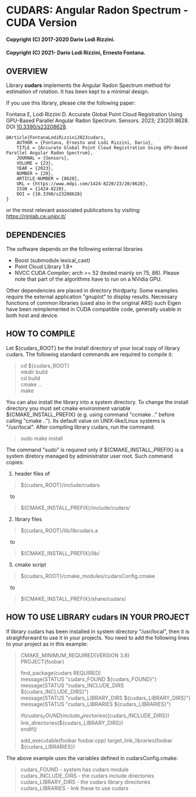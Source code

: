 # CUDARS: Angular Radon Spectrum - CUDA Version
#### Copyright (C) 2017-2020 Dario Lodi Rizzini.
#### Copyright (C) 2021- Dario Lodi Rizzini, Ernesto Fontana.


OVERVIEW
-------------------------------------------------

Library **cudars** implements the Angular Radon Spectrum method 
for estimation of rotation. 
It has been kept to a minimal design. 

If you use this library, please cite the following paper: 

Fontana E, Lodi Rizzini D. 
Accurate Global Point Cloud Registration Using GPU-Based Parallel Angular Radon Spectrum. 
Sensors. 2023; 23(20):8628. DOI [10.3390/s23208628](https://doi.org/10.3390/s23208628).

````
@Article{FontanaLodiRizzini2023cudars,
	AUTHOR = {Fontana, Ernesto and Lodi Rizzini, Dario},
	TITLE = {Accurate Global Point Cloud Registration Using GPU-Based Parallel Angular Radon Spectrum},
	JOURNAL = {Sensors},
	VOLUME = {23},
	YEAR = {2023},
	NUMBER = {20},
	ARTICLE-NUMBER = {8628},
	URL = {https://www.mdpi.com/1424-8220/23/20/8628},
	ISSN = {1424-8220},
	DOI = {10.3390/s23208628}
}
````

or the most relevant associated publications by visiting: 
https://rimlab.ce.unipr.it/


DEPENDENCIES
-------------------------------------------------

The software depends on the following external libraries

- Boost (submodule lexical_cast)
- Point Cloud Library 1.8+
- NVCC CUDA Compiler; arch >= 52 (tested mainly on 75, 86). 
Please note that part of the algorithms have to run on a NVidia GPU.

Other dependencies are placed in directory thirdparty. 
Some examples require the external application "gnuplot" to display 
results. 
Necessary functions of common libraries (used also in the original ARS) 
such Eigen have been reimplemented in CUDA compatible code, generally
usable in both host and device.


HOW TO COMPILE
-------------------------------------------------

Let ${cudars_ROOT} be the install directory of your local copy 
of library cudars. 
The following standard commands are required to compile it:

>  cd ${cudars_ROOT}\
>  mkdir build\
>  cd build\
>  cmake ..\
>  make

You can also install the library into a system directory. 
To change the install directory you must set cmake environment
variable ${CMAKE_INSTALL_PREFIX} (e.g. using command "ccmake .."
before calling "cmake .."). 
Its default value on UNIX-like/Linux systems is "/usr/local".
After compiling library cudars, run the command:

>  sudo make install

The command "sudo" is required only if ${CMAKE_INSTALL_PREFIX} 
is a system diretory managed by administrator user root.
Such command copies:

1. header files of
> \${cudars_ROOT}/include/cudars

&ensp; to 
  
> \${CMAKE_INSTALL_PREFIX}/include/cudars/ 

2. library files
> \${cudars_ROOT}/lib/libcudars.a

&ensp; to 

> \${CMAKE_INSTALL_PREFIX}/lib/

3. cmake script
> \${cudars_ROOT}/cmake_modules/cudarsConfig.cmake

&ensp; to 

> \${CMAKE_INSTALL_PREFIX}/share/cudars/


HOW TO USE LIBRARY cudars IN YOUR PROJECT
-------------------------------------------------

If library cudars has been installed in system directory "/usr/local",
then it is straighforward to use it in your projects.
You need to add the following lines to your project as in this example:


> CMAKE_MINIMUM_REQUIRED(VERSION 3.8)  
> PROJECT(foobar)  
> 
> find_package(cudars REQUIRED)  
> message(STATUS "cudars_FOUND ${cudars_FOUND}")  
> message(STATUS "cudars_INCLUDE_DIRS ${cudars_INCLUDE_DIRS}")  
> message(STATUS "cudars_LIBRARY_DIRS ${cudars_LIBRARY_DIRS}")  
> message(STATUS "cudars_LIBRARIES ${cudars_LIBRARIES}")  
>  
> if(${cudars_FOUND})   
>   include_directories(${cudars_INCLUDE_DIRS})  
>   link_directories(${cudars_LIBRARY_DIRS})  
> endif()  
> 
> add_executable(foobar foobar.cpp)
> target_link_libraries(foobar ${cudars_LIBRARIES})  

The above example uses the variables defined in cudarsConfig.cmake:

>  cudars_FOUND - system has cudars module\
>  cudars_INCLUDE_DIRS - the cudars include directories\
>  cudars_LIBRARY_DIRS - the cudars library directories\
>  cudars_LIBRARIES - link these to use cudars


